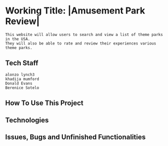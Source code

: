 # Working Title: |Amusement Park Review|
    This website will allow users to search and view a list of theme parks in the USA. 
    They will also be able to rate and review their experiences various theme parks. 
## Tech Staff
    alonzo lynch3
    khadija mumford
    Donald Evans
    Berenice Sotelo
## How To Use This Project 

## Technologies

## Issues, Bugs and Unfinished Functionalities
